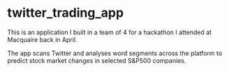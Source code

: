 # twitter_trading_app

This is an application I built in a team of 4 for a hackathon I attended at Macquaire back in April.

The app scans Twitter and analyses word segments across the platform to predict stock market changes in selected S&P500 companies.
